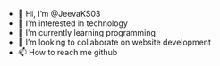 - 👋 Hi, I’m @JeevaKS03
- 👀 I’m interested in technology 
- 🌱 I’m currently learning programming 
- 💞️ I’m looking to collaborate on website development 
- 📫 How to reach me github


